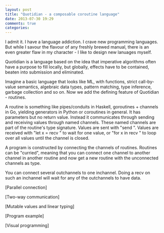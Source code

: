```yaml
---
layout: post
title: "Quotidian - a composable coroutine language"
date: 2013-07-30 19:29
comments: true
categories: 
---
```

I admit it. I have a language addiction. I crave new programming languages. But while I savour the flavour of any freshly brewed manual, there is an even greater flaw in my character - I like to design new lanuages myself.

Quotidian is a language based on the idea that imperative algorithms often have a purpose to fill locally, but globally, effects have to be contained, beaten into submission and eliminated.

<!--more-->

Imagine a basic language that looks like ML, with functions, strict call-by-value semantics, algebraic data types, pattern matching, type inference, garbage collection and so on. Now we add the defining feature of Quotidian - routines.

A routine is something like pipes/conduits in Haskell, goroutines + channels in Go, yielding generators in Python or coroutines in general. It has parameters but no return value. Instead it communicates through sending and receiving values through named channels. These named channels are part of the routine's type signature. Values are sent with "send <outchannel> <value>". Values are received with "let x = recv <inchannel>" to wait for one value, or "for x in recv <inchannel>" to loop over all values until the channel is closed.

A program is constructed by connecting the channels of routines. Routines can be "curried", meaning that you can connect one channel to another channel in another routine and now get a new routine with the unconnected channels as type.

You can connect several outchannels to one inchannel. Doing a recv on such an inchannel will wait for any of the outchannels to have data.

[Parallel connection]

[Two-way communication]

[Mutable values and linear typing]

[Program example]

[Visual programming]

